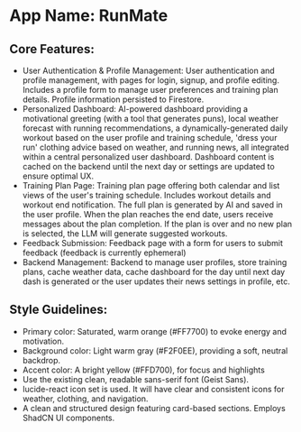 # **App Name**: RunMate

## Core Features:

- User Authentication & Profile Management: User authentication and profile management, with pages for login, signup, and profile editing. Includes a profile form to manage user preferences and training plan details. Profile information persisted to Firestore.
- Personalized Dashboard: AI-powered dashboard providing a motivational greeting (with a tool that generates puns), local weather forecast with running recommendations, a dynamically-generated daily workout based on the user profile and training schedule, 'dress your run' clothing advice based on weather, and running news, all integrated within a central personalized user dashboard. Dashboard content is cached on the backend until the next day or settings are updated to ensure optimal UX.
- Training Plan Page: Training plan page offering both calendar and list views of the user's training schedule. Includes workout details and workout end notification. The full plan is generated by AI and saved in the user profile. When the plan reaches the end date, users receive messages about the plan completion. If the plan is over and no new plan is selected, the LLM will generate suggested workouts.
- Feedback Submission: Feedback page with a form for users to submit feedback (feedback is currently ephemeral)
- Backend Management: Backend to manage user profiles, store training plans, cache weather data, cache dashboard for the day until next day dash is generated or the user updates their news settings in profile, etc.

## Style Guidelines:

- Primary color: Saturated, warm orange (#FF7700) to evoke energy and motivation.
- Background color: Light warm gray (#F2F0EE), providing a soft, neutral backdrop.
- Accent color: A bright yellow (#FFD700), for focus and highlights
- Use the existing clean, readable sans-serif font (Geist Sans).
- lucide-react icon set is used. It will have clear and consistent icons for weather, clothing, and navigation.
- A clean and structured design featuring card-based sections. Employs ShadCN UI components.